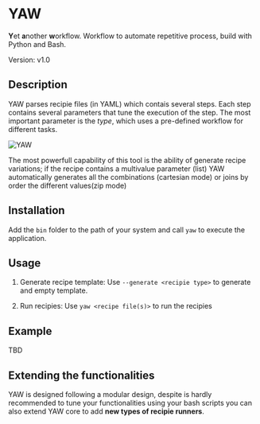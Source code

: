 # YAW

**Y**et **a**nother **w**orkflow. Workflow to automate repetitive process, build with Python and Bash.

Version: v1.0

## Description
YAW parses recipie files (in YAML) which contais several steps. Each step contains several parameters that tune the execution of the step.
The most important parameter is the _type_, which uses a pre-defined workflow for different tasks.

![YAW](https://github.com/user-attachments/assets/97c26c4e-9ba8-40cf-9f20-03c87646e4de)

The most powerfull capability of this tool is the ability of generate recipe variations; if the recipe contains a multivalue parameter (list)
YAW automatically generates all the combinations (cartesian mode) or joins by order the different values(zip mode)

## Installation
Add the `bin` folder to the path of your system and call `yaw` to execute the application.

## Usage
1. Generate recipe template: Use `--generate <recipie type>` to generate and empty template.

2. Run recipies: Use `yaw <recipe file(s)>` to run the recipies


## Example
TBD


## Extending the functionalities

YAW is designed following a modular design, despite is hardly recommended to 
tune your functionalities using your bash scripts you can also extend YAW
core to add **new types of recipie runners**.




